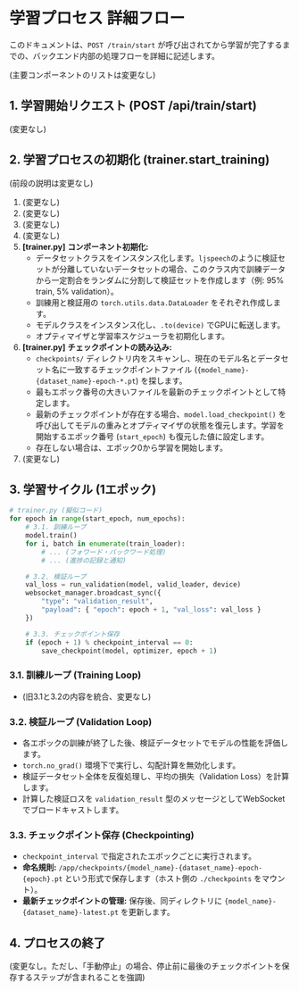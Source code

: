 # 学習プロセス 詳細フロー

このドキュメントは、`POST /train/start` が呼び出されてから学習が完了するまでの、バックエンド内部の処理フローを詳細に記述します。

(主要コンポーネントのリストは変更なし)

## 1. 学習開始リクエスト (POST /api/train/start)

(変更なし)

## 2. 学習プロセスの初期化 (trainer.start_training)

(前段の説明は変更なし)

1.  (変更なし)
2.  (変更なし)
3.  (変更なし)
4.  (変更なし)
5.  **[trainer.py]** **コンポーネント初期化:**
    -   データセットクラスをインスタンス化します。`ljspeech`のように検証セットが分離していないデータセットの場合、このクラス内で訓練データから一定割合をランダムに分割して検証セットを作成します（例: 95% train, 5% validation）。
    -   訓練用と検証用の `torch.utils.data.DataLoader` をそれぞれ作成します。
    -   モデルクラスをインスタンス化し、`.to(device)` でGPUに転送します。
    -   オプティマイザと学習率スケジューラを初期化します。
6.  **[trainer.py]** **チェックポイントの読み込み:**
    -   `checkpoints/` ディレクトリ内をスキャンし、現在のモデル名とデータセット名に一致するチェックポイントファイル (`{model_name}-{dataset_name}-epoch-*.pt`) を探します。
    -   最もエポック番号の大きいファイルを最新のチェックポイントとして特定します。
    -   最新のチェックポイントが存在する場合、`model.load_checkpoint()` を呼び出してモデルの重みとオプティマイザの状態を復元します。学習を開始するエポック番号 (`start_epoch`) も復元した値に設定します。
    -   存在しない場合は、エポック0から学習を開始します。
7.  (変更なし)

## 3. 学習サイクル (1エポック)

```python
# trainer.py (擬似コード)
for epoch in range(start_epoch, num_epochs):
    # 3.1. 訓練ループ
    model.train()
    for i, batch in enumerate(train_loader):
        # ... (フォワード・バックワード処理)
        # ... (進捗の記録と通知)

    # 3.2. 検証ループ
    val_loss = run_validation(model, valid_loader, device)
    websocket_manager.broadcast_sync({
        "type": "validation_result",
        "payload": { "epoch": epoch + 1, "val_loss": val_loss }
    })

    # 3.3. チェックポイント保存
    if (epoch + 1) % checkpoint_interval == 0:
        save_checkpoint(model, optimizer, epoch + 1)
```

### 3.1. 訓練ループ (Training Loop)
-   (旧3.1と3.2の内容を統合、変更なし)

### 3.2. 検証ループ (Validation Loop)
-   各エポックの訓練が終了した後、検証データセットでモデルの性能を評価します。
-   `torch.no_grad()` 環境下で実行し、勾配計算を無効化します。
-   検証データセット全体を反復処理し、平均の損失（Validation Loss）を計算します。
-   計算した検証ロスを `validation_result` 型のメッセージとしてWebSocketでブロードキャストします。

### 3.3. チェックポイント保存 (Checkpointing)
-   `checkpoint_interval` で指定されたエポックごとに実行されます。
-   **命名規則:** `/app/checkpoints/{model_name}-{dataset_name}-epoch-{epoch}.pt` という形式で保存します（ホスト側の `./checkpoints` をマウント）。
-   **最新チェックポイントの管理:** 保存後、同ディレクトリに `{model_name}-{dataset_name}-latest.pt` を更新します。

## 4. プロセスの終了

(変更なし。ただし、「手動停止」の場合、停止前に最後のチェックポイントを保存するステップが含まれることを強調)

